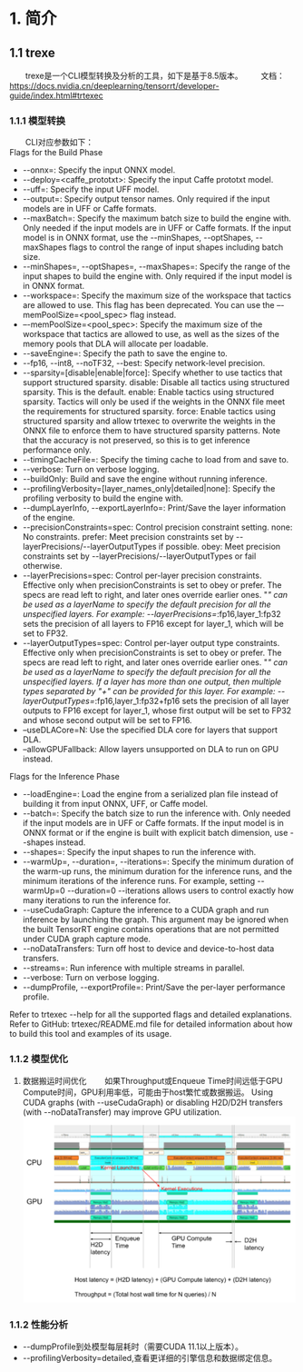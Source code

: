 # 1. 简介
## 1.1 trexe  
&emsp;&emsp;trexe是一个CLI模型转换及分析的工具，如下是基于8.5版本。
&emsp;&emsp;文档：https://docs.nvidia.cn/deeplearning/tensorrt/developer-guide/index.html#trtexec

### 1.1.1 模型转换
&emsp;&emsp;CLI对应参数如下：     
Flags for the Build Phase   
* --onnx=<model>: Specify the input ONNX model.
* --deploy=<caffe_prototxt>: Specify the input Caffe prototxt model.
* --uff=<model>: Specify the input UFF model.
* --output=<tensor>: Specify output tensor names. Only required if the input models are in UFF or Caffe formats.
* --maxBatch=<BS>: Specify the maximum batch size to build the engine with. Only needed if the input models are in UFF or Caffe formats. If the input model is in ONNX format, use the --minShapes, --optShapes, --maxShapes flags to control the range of input shapes including batch size.
* --minShapes=<shapes>, --optShapes=<shapes>, --maxShapes=<shapes>: Specify the range of the input shapes to build the engine with. Only required if the input model is in ONNX format.
* --workspace=<size in MB>: Specify the maximum size of the workspace that tactics are allowed to use. This flag has been deprecated. You can use the –-memPoolSize=<pool_spec> flag instead.
* –-memPoolSize=<pool_spec>: Specify the maximum size of the workspace that tactics are allowed to use, as well as the sizes of the memory pools that DLA will allocate per loadable.
* --saveEngine=<file>: Specify the path to save the engine to.
* --fp16, --int8, --noTF32, --best: Specify network-level precision.
* --sparsity=[disable|enable|force]: Specify whether to use tactics that support structured sparsity.
    disable: Disable all tactics using structured sparsity. This is the default.
    enable: Enable tactics using structured sparsity. Tactics will only be used if the weights in the ONNX file meet the requirements for structured sparsity.
    force: Enable tactics using structured sparsity and allow trtexec to overwrite the weights in the ONNX file to enforce them to have structured sparsity patterns. Note that the accuracy is not preserved, so this is to get inference performance only.
* --timingCacheFile=<file>: Specify the timing cache to load from and save to.
* --verbose: Turn on verbose logging.
* --buildOnly: Build and save the engine without running inference.
* --profilingVerbosity=[layer_names_only|detailed|none]: Specify the profiling verbosity to build the engine with.
* --dumpLayerInfo, --exportLayerInfo=<file>: Print/Save the layer information of the engine.
* --precisionConstraints=spec: Control precision constraint setting.
    none: No constraints.
    prefer: Meet precision constraints set by --layerPrecisions/--layerOutputTypes if possible.
    obey: Meet precision constraints set by --layerPrecisions/--layerOutputTypes or fail otherwise.
* --layerPrecisions=spec: Control per-layer precision constraints. Effective only when precisionConstraints is set to obey or prefer. The specs are read left to right, and later ones override earlier ones. "*" can be used as a layerName to specify the default precision for all the unspecified layers.
    For example: --layerPrecisions=*:fp16,layer_1:fp32 sets the precision of all layers to FP16 except for layer_1, which will be set to FP32.
* --layerOutputTypes=spec: Control per-layer output type constraints. Effective only when precisionConstraints is set to obey or prefer. The specs are read left to right, and later ones override earlier ones. "*" can be used as a layerName to specify the default precision for all the unspecified layers. If a layer has more than one output, then multiple types separated by "+" can be provided for this layer.
    For example: --layerOutputTypes=*:fp16,layer_1:fp32+fp16 sets the precision of all layer outputs to FP16 except for layer_1, whose first output will be set to FP32 and whose second output will be set to FP16.
* –useDLACore=N: Use the specified DLA core for layers that support DLA.
* –allowGPUFallback: Allow layers unsupported on DLA to run on GPU instead.

Flags for the Inference Phase
* --loadEngine=<file>: Load the engine from a serialized plan file instead of building it from input ONNX, UFF, or Caffe model.
* --batch=<N>: Specify the batch size to run the inference with. Only needed if the input models are in UFF or Caffe formats. If the input model is in ONNX format or if the engine is built with explicit batch dimension, use --shapes instead.
* --shapes=<shapes>: Specify the input shapes to run the inference with.
* --warmUp=<duration in ms>, --duration=<duration in seconds>, --iterations=<N>: Specify the minimum duration of the warm-up runs, the minimum duration for the inference runs, and the minimum iterations of the inference runs. For example, setting --warmUp=0 --duration=0 --iterations allows users to control exactly how many iterations to run the inference for.
* --useCudaGraph: Capture the inference to a CUDA graph and run inference by launching the graph. This argument may be ignored when the built TensorRT engine contains operations that are not permitted under CUDA graph capture mode.
* --noDataTransfers: Turn off host to device and device-to-host data transfers.
* --streams=<N>: Run inference with multiple streams in parallel.
* --verbose: Turn on verbose logging.
* --dumpProfile, --exportProfile=<file>: Print/Save the per-layer performance profile.

Refer to trtexec --help for all the supported flags and detailed explanations.
Refer to GitHub: trtexec/README.md file for detailed information about how to build this tool and examples of its usage.


### 1.1.2 模型优化
1. 数据搬运时间优化
    &emsp;&emsp;如果Throughput或Enqueue Time时间远低于GPU Compute时间，GPU利用率低，可能由于host繁忙或数据搬运。
    Using CUDA graphs (with --useCudaGraph) or disabling H2D/D2H transfers (with --noDataTransfer) 
    may improve GPU utilization.
![](.01_简介及文档资料_images/TensorRT耗时分析图.png)

### 1.1.2 性能分析
* --dumpProfile到处模型每层耗时（需要CUDA 11.1以上版本）。 
* --profilingVerbosity=detailed,查看更详细的引擎信息和数据绑定信息。